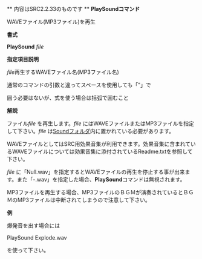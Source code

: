 ** 内容はSRC2.2.33のものです **
**PlaySoundコマンド**

WAVEファイル(MP3ファイル)を再生

**書式**

**PlaySound** *file*

**指定項目説明**

*file*再生するWAVEファイル名(MP3ファイル名)

通常のコマンドの引数と違ってスペースを使用しても「"」で

囲う必要はないが、式を使う場合は括弧で囲むこと

**解説**

ファイル*file* を再生します。*file* にはWAVEファイルまたはMP3ファイルを指定して下さい。*file* は[Soundフォルダ](Soundフォルダ.md)内に置かれている必要があります。

WAVEファイルとしてはSRC用効果音集が利用できます。効果音集に含まれているWAVEファイルについては効果音集に添付されているReadme.txtを参照して下さい。

*file* に「Null.wav」を指定するとWAVEファイルの再生を停止する事が出来ます。また「-.wav」を指定した場合、**PlaySound**コマンドは無視されます。

MP3ファイルを再生する場合、MP3ファイルのＢＧＭが演奏されているとＢＧＭのMP3ファイルは中断されてしまうので注意して下さい。

**例**

爆発音を出す場合には

PlaySound Explode.wav

を使って下さい。
